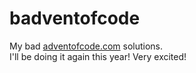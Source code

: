 # badventofcode
My bad [adventofcode.com](https://adventofcode.com/) solutions.  
I'll be doing it again this year! Very excited!
